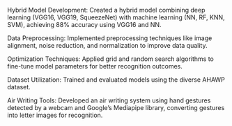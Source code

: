 Hybrid Model Development: Created a hybrid model combining deep learning (VGG16, VGG19, SqueezeNet) with machine learning (NN, RF, KNN, SVM), achieving 88% accuracy using VGG16 and NN.

Data Preprocessing: Implemented preprocessing techniques like image alignment, noise reduction, and normalization to improve data quality.

Optimization Techniques: Applied grid and random search algorithms to fine-tune model parameters for better recognition outcomes.

Dataset Utilization: Trained and evaluated models using the diverse AHAWP dataset.

Air Writing Tools: Developed an air writing system using hand gestures detected by a webcam and Google’s Mediapipe library, converting gestures into letter images for recognition.
